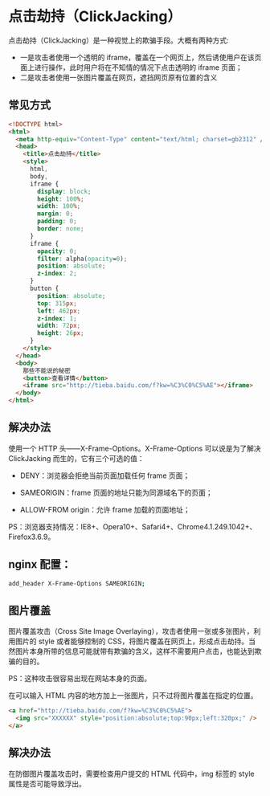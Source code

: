 # 点击劫持（ClickJacking）

点击劫持（ClickJacking）是一种视觉上的欺骗手段。大概有两种方式:

- 一是攻击者使用一个透明的 iframe，覆盖在一个网页上，然后诱使用户在该页面上进行操作，此时用户将在不知情的情况下点击透明的 iframe 页面；
- 二是攻击者使用一张图片覆盖在网页，遮挡网页原有位置的含义

## 常见方式

```html
<!DOCTYPE html>
<html>
  <meta http-equiv="Content-Type" content="text/html; charset=gb2312" />
  <head>
    <title>点击劫持</title>
    <style>
      html,
      body,
      iframe {
        display: block;
        height: 100%;
        width: 100%;
        margin: 0;
        padding: 0;
        border: none;
      }
      iframe {
        opacity: 0;
        filter: alpha(opacity=0);
        position: absolute;
        z-index: 2;
      }
      button {
        position: absolute;
        top: 315px;
        left: 462px;
        z-index: 1;
        width: 72px;
        height: 26px;
      }
    </style>
  </head>
  <body>
    那些不能说的秘密
    <button>查看详情</button>
    <iframe src="http://tieba.baidu.com/f?kw=%C3%C0%C5%AE"></iframe>
  </body>
</html>
```

## 解决办法

使用一个 HTTP 头——X-Frame-Options。X-Frame-Options 可以说是为了解决 ClickJacking 而生的，它有三个可选的值：

- DENY：浏览器会拒绝当前页面加载任何 frame 页面；

- SAMEORIGIN：frame 页面的地址只能为同源域名下的页面；

- ALLOW-FROM origin：允许 frame 加载的页面地址；

PS：浏览器支持情况：IE8+、Opera10+、Safari4+、Chrome4.1.249.1042+、Firefox3.6.9。

## nginx 配置：

```bash
add_header X-Frame-Options SAMEORIGIN;
```

## 图片覆盖

图片覆盖攻击（Cross Site Image Overlaying），攻击者使用一张或多张图片，利用图片的 style 或者能够控制的 CSS，将图片覆盖在网页上，形成点击劫持。当然图片本身所带的信息可能就带有欺骗的含义，这样不需要用户点击，也能达到欺骗的目的。

PS：这种攻击很容易出现在网站本身的页面。

在可以输入 HTML 内容的地方加上一张图片，只不过将图片覆盖在指定的位置。

```html
<a href="http://tieba.baidu.com/f?kw=%C3%C0%C5%AE">
  <img src="XXXXXX" style="position:absolute;top:90px;left:320px;" />
</a>
```

## 解决办法

在防御图片覆盖攻击时，需要检查用户提交的 HTML 代码中，img 标签的 style
属性是否可能导致浮出。
